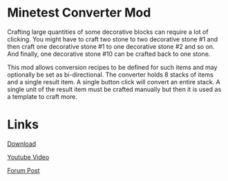 Minetest Converter Mod
==========

Crafting large quantities of some decorative blocks can require a lot of clicking.
You might have to craft two stone to two decorative stone #1 and then craft one decorative stone #1 to one decorative stone #2 and so on.
And finally, one decorative stone #10 can be crafted back to one stone.

This mod allows conversion recipes to be defined for such items and may optionally be set as bi-directional.
The converter holds 8 stacks of items and a single result item.
A single button click will convert an entire stack.
A single unit of the result item must be crafted manually but then it is used as a template to craft more.



Links
==========

[Download](https://github.com/auouymous/converter/archive/master.zip)

[Youtube Video](https://www.youtube.com/watch?v=55ByB2YXSqU)

[Forum Post](https://forum.minetest.net/viewtopic.php?f=9&t=14709)
